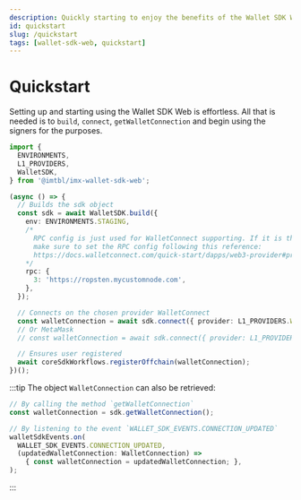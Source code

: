 ```yaml
---
description: Quickly starting to enjoy the benefits of the Wallet SDK Web
id: quickstart
slug: /quickstart
tags: [wallet-sdk-web, quickstart]
---
```


# Quickstart

Setting up and starting using the Wallet SDK Web is effortless. All that is needed is to `build`, `connect`, `getWalletConnection` and begin using the signers for the purposes.

```ts
import {
  ENVIRONMENTS,
  L1_PROVIDERS,
  WalletSDK,
} from '@imtbl/imx-wallet-sdk-web';

(async () => {
  // Builds the sdk object
  const sdk = await WalletSDK.build({
    env: ENVIRONMENTS.STAGING,
    /*
      RPC config is just used for WalletConnect supporting. If it is the case, 
      make sure to set the RPC config following this reference:
      https://docs.walletconnect.com/quick-start/dapps/web3-provider#provider-options
    */
    rpc: {
      3: 'https://ropsten.mycustomnode.com',
    },
  });

  // Connects on the chosen provider WalletConnect
  const walletConnection = await sdk.connect({ provider: L1_PROVIDERS.WALLET_CONNECT });
  // Or MetaMask
  // const walletConnection = await sdk.connect({ provider: L1_PROVIDERS.METAMASK });

  // Ensures user registered
  await coreSdkWorkflows.registerOffchain(walletConnection);
})();
```

:::tip
The object `WalletConnection` can also be retrieved: 
```ts
// By calling the method `getWalletConnection`
const walletConnection = sdk.getWalletConnection();

// By listening to the event `WALLET_SDK_EVENTS.CONNECTION_UPDATED`
walletSdkEvents.on(
  WALLET_SDK_EVENTS.CONNECTION_UPDATED,
  (updatedWalletConnection: WalletConnection) =>
    { const walletConnection = updatedWalletConnection; },
);
```
:::
